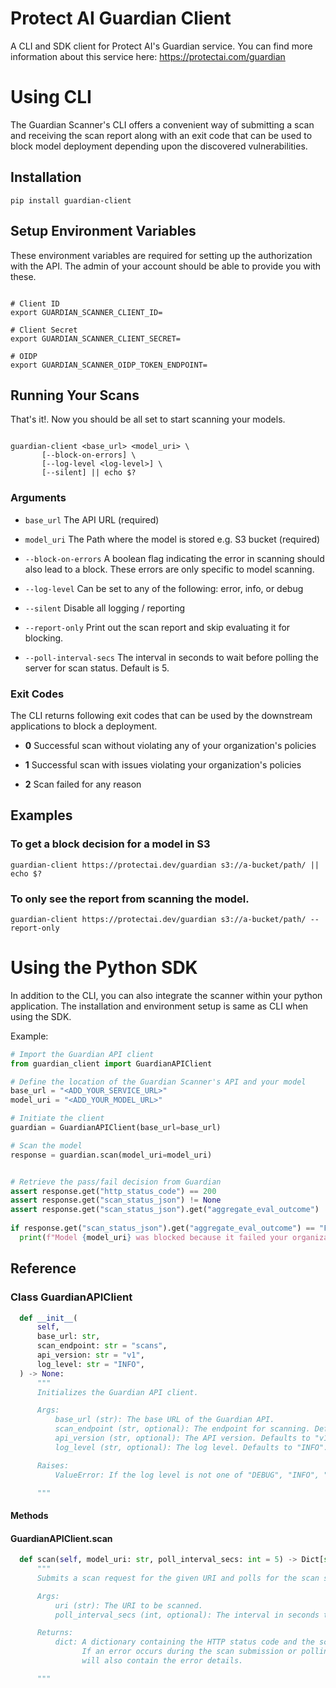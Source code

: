 # Protect AI Guardian Client

A CLI and SDK client for Protect AI's Guardian service. You can find more information about this service here: https://protectai.com/guardian

# Using CLI

The Guardian Scanner's CLI offers a convenient way of submitting a scan and receiving the scan report along with an exit code that can be used to block model deployment depending upon the discovered vulnerabilities.

## Installation

``` shell
pip install guardian-client
```

## Setup Environment Variables

These environment variables are required for setting up the authorization with the API. The admin of your account should be able to provide you with these. 

``` shell

# Client ID
export GUARDIAN_SCANNER_CLIENT_ID=
  
# Client Secret
export GUARDIAN_SCANNER_CLIENT_SECRET=
  
# OIDP
export GUARDIAN_SCANNER_OIDP_TOKEN_ENDPOINT=
```

## Running Your Scans

That's it!. Now you should be all set to start scanning your models.

``` shell

guardian-client <base_url> <model_uri> \
       [--block-on-errors] \
       [--log-level <log-level>] \
       [--silent] || echo $?
```

### Arguments

- `base_url` The API URL (required)

- `model_uri` The Path where the model is stored e.g. S3 bucket (required)

- `--block-on-errors` A boolean flag indicating the error in scanning should also lead to a block. These errors are only specific to model scanning.

- `--log-level` Can be set to any of the following: error, info, or debug

- `--silent` Disable all logging / reporting

- `--report-only` Print out the scan report and skip evaluating it for blocking.

- `--poll-interval-secs` The interval in seconds to wait before polling the server for scan status. Default is 5.

### Exit Codes
The CLI returns following exit codes that can be used by the downstream applications to block a deployment.

- **0** Successful scan without violating any of your organization's policies

- **1** Successful scan with issues violating your organization's policies

- **2** Scan failed for any reason

## Examples

### To get a block decision for a model in S3

``` shell
guardian-client https://protectai.dev/guardian s3://a-bucket/path/ || echo $?
```
### To only see the report from scanning the model.

```
guardian-client https://protectai.dev/guardian s3://a-bucket/path/ --report-only

```

# Using the Python SDK

In addition to the CLI, you can also integrate the scanner within your python application. The installation and environment setup is same as CLI when using the SDK. 

Example:

``` python
# Import the Guardian API client
from guardian_client import GuardianAPIClient

# Define the location of the Guardian Scanner's API and your model
base_url = "<ADD_YOUR_SERVICE_URL>"
model_uri = "<ADD_YOUR_MODEL_URL>"

# Initiate the client
guardian = GuardianAPIClient(base_url=base_url)

# Scan the model
response = guardian.scan(model_uri=model_uri)


# Retrieve the pass/fail decision from Guardian
assert response.get("http_status_code") == 200
assert response.get("scan_status_json") != None
assert response.get("scan_status_json").get("aggregate_eval_outcome") != "ERROR"
  
if response.get("scan_status_json").get("aggregate_eval_outcome") == "FAIL":
  print(f"Model {model_uri} was blocked because it failed your organization's security policies")
```

## Reference

### Class GuardianAPIClient

``` python
  def __init__(
      self,
      base_url: str,
      scan_endpoint: str = "scans",
      api_version: str = "v1",
      log_level: str = "INFO",
  ) -> None:
      """
      Initializes the Guardian API client.

      Args:
          base_url (str): The base URL of the Guardian API.
          scan_endpoint (str, optional): The endpoint for scanning. Defaults to "scans".
          api_version (str, optional): The API version. Defaults to "v1".
          log_level (str, optional): The log level. Defaults to "INFO".

      Raises:
          ValueError: If the log level is not one of "DEBUG", "INFO", "ERROR", or "CRITICAL".

      """
```

#### Methods

#### GuardianAPIClient.scan
``` python
  def scan(self, model_uri: str, poll_interval_secs: int = 5) -> Dict[str, Any]:
      """
      Submits a scan request for the given URI and polls for the scan status until it is completed.

      Args:
          uri (str): The URI to be scanned.
          poll_interval_secs (int, optional): The interval in seconds to poll for the scan status. Defaults to 5.

      Returns:
          dict: A dictionary containing the HTTP status code and the scan status JSON.
                If an error occurs during the scan submission or polling, the dictionary
                will also contain the error details.

      """
```
